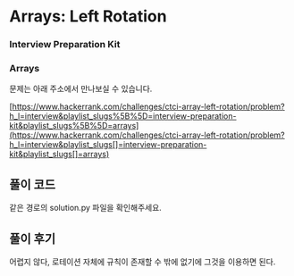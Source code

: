 # Arrays: Left Rotation

### Interview Preparation Kit

### Arrays



문제는 아래 주소에서 만나보실 수 있습니다.

[https://www.hackerrank.com/challenges/ctci-array-left-rotation/problem?h_l=interview&playlist_slugs%5B%5D=interview-preparation-kit&playlist_slugs%5B%5D=arrays](https://www.hackerrank.com/challenges/ctci-array-left-rotation/problem?h_l=interview&playlist_slugs[]=interview-preparation-kit&playlist_slugs[]=arrays)



## 풀이 코드

같은 경로의 solution.py 파일을 확인해주세요.



## 풀이 후기

어렵지 않다, 로테이션 자체에 규칙이 존재할 수 밖에 없기에 그것을 이용하면 된다.